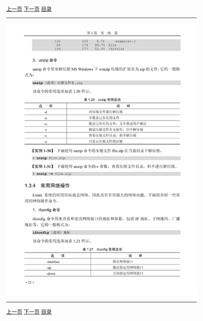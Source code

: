 [上一页](034.md) [下一页](036.md) [目录](../README.md)

***

![035](../images/035.png)

***

[上一页](034.md) [下一页](036.md) [目录](../README.md)
